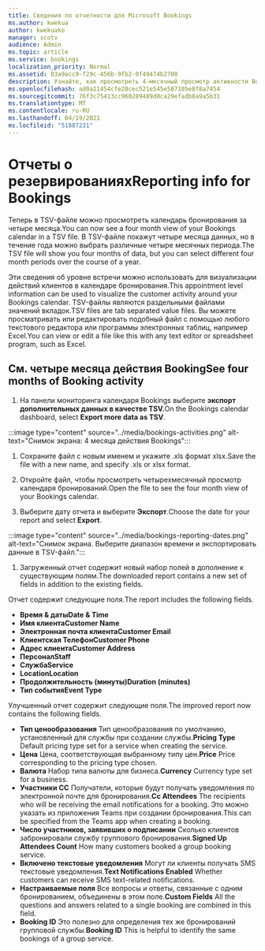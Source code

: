 ```yaml
---
title: Сведения по отчетности для Microsoft Bookings
ms.author: kwekua
author: kwekuako
manager: scotv
audience: Admin
ms.topic: article
ms.service: bookings
localization_priority: Normal
ms.assetid: 03a9acc9-f29c-456b-9fb2-0f49474b2708
description: Узнайте, как просмотреть 4-месячный просмотр активности Bookings
ms.openlocfilehash: ad0a21454cfe28cec521e545e587105e8f8a7454
ms.sourcegitcommit: 76f3c75413cc960289489d0ca29efadb8a9a5b31
ms.translationtype: MT
ms.contentlocale: ru-RU
ms.lasthandoff: 04/19/2021
ms.locfileid: "51887231"
---
```

# <a name="reporting-info-for-bookings"></a><span data-ttu-id="4f776-103">Отчеты о резервированиях</span><span class="sxs-lookup"><span data-stu-id="4f776-103">Reporting info for Bookings</span></span>

<span data-ttu-id="4f776-104">Теперь в TSV-файле можно просмотреть календарь бронирования за четыре месяца.</span><span class="sxs-lookup"><span data-stu-id="4f776-104">You can now see a four month view of your Bookings calendar in a TSV file.</span></span> <span data-ttu-id="4f776-105">В TSV-файле покажут четыре месяца данных, но в течение года можно выбрать различные четыре месячных периода.</span><span class="sxs-lookup"><span data-stu-id="4f776-105">The TSV file will show you four months of data, but you can select different four month periods over the course of a year.</span></span>

<span data-ttu-id="4f776-106">Эти сведения об уровне встречи можно использовать для визуализации действий клиентов в календаре бронирования.</span><span class="sxs-lookup"><span data-stu-id="4f776-106">This appointment level information can be used to visualize the customer activity around your Bookings calendar.</span></span> <span data-ttu-id="4f776-107">TSV-файлы являются раздельными файлами значений вкладок.</span><span class="sxs-lookup"><span data-stu-id="4f776-107">TSV files are tab separated value files.</span></span> <span data-ttu-id="4f776-108">Вы можете просматривать или редактировать подобный файл с помощью любого текстового редактора или программы электронных таблиц, например Excel.</span><span class="sxs-lookup"><span data-stu-id="4f776-108">You can view or edit a file like this with any text editor or spreadsheet program, such as Excel.</span></span>

## <a name="see-four-months-of-booking-activity"></a><span data-ttu-id="4f776-109">См. четыре месяца действия Booking</span><span class="sxs-lookup"><span data-stu-id="4f776-109">See four months of Booking activity</span></span>

1. <span data-ttu-id="4f776-110">На панели мониторинга календаря Bookings выберите **экспорт дополнительных данных в качестве TSV.**</span><span class="sxs-lookup"><span data-stu-id="4f776-110">On the Bookings calendar dashboard, select **Export more data as TSV**.</span></span>

:::image type="content" source="../media/bookings-activities.png" alt-text="Снимок экрана: 4 месяца действия Bookings":::

1. <span data-ttu-id="4f776-112">Сохраните файл с новым именем и укажите .xls формат xlsx.</span><span class="sxs-lookup"><span data-stu-id="4f776-112">Save the file with a new name, and specify .xls or xlsx format.</span></span>

1. <span data-ttu-id="4f776-113">Откройте файл, чтобы просмотреть четырехмесячный просмотр календаря бронирований.</span><span class="sxs-lookup"><span data-stu-id="4f776-113">Open the file to see the four month view of your Bookings calendar.</span></span>

1. <span data-ttu-id="4f776-114">Выберите дату отчета и выберите **Экспорт**.</span><span class="sxs-lookup"><span data-stu-id="4f776-114">Choose the date for your report and select **Export**.</span></span>

:::image type="content" source="../media/bookings-reporting-dates.png" alt-text="Снимок экрана. Выберите диапазон времени и экспортировать данные в TSV-файл.":::

1. <span data-ttu-id="4f776-116">Загруженный отчет содержит новый набор полей в дополнение к существующим полям.</span><span class="sxs-lookup"><span data-stu-id="4f776-116">The downloaded report contains a new set of fields in addition to the existing fields.</span></span>

<span data-ttu-id="4f776-117">Отчет содержит следующие поля.</span><span class="sxs-lookup"><span data-stu-id="4f776-117">The report includes the following fields.</span></span>

 - <span data-ttu-id="4f776-118">**Время & даты**</span><span class="sxs-lookup"><span data-stu-id="4f776-118">**Date & Time**</span></span>
- <span data-ttu-id="4f776-119">**Имя клиента**</span><span class="sxs-lookup"><span data-stu-id="4f776-119">**Customer Name**</span></span>
- <span data-ttu-id="4f776-120">**Электронная почта клиента**</span><span class="sxs-lookup"><span data-stu-id="4f776-120">**Customer Email**</span></span>
- <span data-ttu-id="4f776-121">**Клиентская Телефон**</span><span class="sxs-lookup"><span data-stu-id="4f776-121">**Customer Phone**</span></span>
- <span data-ttu-id="4f776-122">**Адрес клиента**</span><span class="sxs-lookup"><span data-stu-id="4f776-122">**Customer Address**</span></span>
- <span data-ttu-id="4f776-123">**Персонал**</span><span class="sxs-lookup"><span data-stu-id="4f776-123">**Staff**</span></span>
- <span data-ttu-id="4f776-124">**Служба**</span><span class="sxs-lookup"><span data-stu-id="4f776-124">**Service**</span></span>
- <span data-ttu-id="4f776-125">**Location**</span><span class="sxs-lookup"><span data-stu-id="4f776-125">**Location**</span></span>
- <span data-ttu-id="4f776-126">**Продолжительность (минуты)**</span><span class="sxs-lookup"><span data-stu-id="4f776-126">**Duration (minutes)**</span></span>
- <span data-ttu-id="4f776-127">**Тип события**</span><span class="sxs-lookup"><span data-stu-id="4f776-127">**Event Type**</span></span>

<span data-ttu-id="4f776-128">Улучшенный отчет содержит следующие поля.</span><span class="sxs-lookup"><span data-stu-id="4f776-128">The improved report now contains the following fields.</span></span>

- <span data-ttu-id="4f776-129">**Тип ценообразования**   Тип ценообразования по умолчанию, установленный для службы при создании службы.</span><span class="sxs-lookup"><span data-stu-id="4f776-129">**Pricing Type**   Default pricing type set for a service when creating the service.</span></span>
- <span data-ttu-id="4f776-130">**Цена**   Цена, соответствующая выбранному типу цен.</span><span class="sxs-lookup"><span data-stu-id="4f776-130">**Price**   Price corresponding to the pricing type chosen.</span></span>
- <span data-ttu-id="4f776-131">**Валюта**   Набор типа валюты для бизнеса.</span><span class="sxs-lookup"><span data-stu-id="4f776-131">**Currency**   Currency type set for a business.</span></span>
- <span data-ttu-id="4f776-132">**Участники CC**   Получатели, которые будут получать уведомления по электронной почте для бронирования.</span><span class="sxs-lookup"><span data-stu-id="4f776-132">**Cc Attendees**   The recipients who will be receiving the email notifications for a booking.</span></span> <span data-ttu-id="4f776-133">Это можно указать из приложения Teams при создании бронирования.</span><span class="sxs-lookup"><span data-stu-id="4f776-133">This can be specified from the Teams app when creating a booking.</span></span>
- <span data-ttu-id="4f776-134">**Число участников, заявивших о подписании**   Сколько клиентов забронировали службу группового бронирования.</span><span class="sxs-lookup"><span data-stu-id="4f776-134">**Signed Up Attendees Count**   How many customers booked a group booking service.</span></span>
- <span data-ttu-id="4f776-135">**Включено текстовые уведомления**   Могут ли клиенты получать SMS текстовые уведомления.</span><span class="sxs-lookup"><span data-stu-id="4f776-135">**Text Notifications Enabled**   Whether customers can receive SMS text-related notifications.</span></span>
- <span data-ttu-id="4f776-136">**Настраиваемые поля**   Все вопросы и ответы, связанные с одним бронированием, объединены в этом поле.</span><span class="sxs-lookup"><span data-stu-id="4f776-136">**Custom Fields**   All the questions and answers related to a single booking are combined in this field.</span></span>
- <span data-ttu-id="4f776-137">**Booking ID**   Это полезно для определения тех же бронирований групповой службы.</span><span class="sxs-lookup"><span data-stu-id="4f776-137">**Booking ID**   This is helpful to identify the same bookings of a group service.</span></span>

